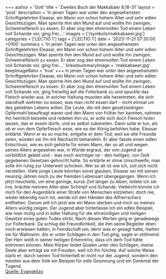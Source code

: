 +++
author = 'Gott'
title = 'Zweites Buch der Makkabäer 6,18-31'
layout = 'post'
description = 'In jenen Tagen war unter den angesehensten Schriftgelehrten Eleasar, ein Mann von schon hohem Alter und sehr edlen Gesichtszügen. Man sperrte ihm den Mund auf und wollte ihn zwingen, Schweinefleisch zu essen. Er aber zog den ehrenvollen Tod einem Leben voll Schande vor, ging frei....'
images = ['/symbols/makkabaeer.jpg']
categories = ['LECTIO 1']
tags = ['LECTIO 1']
date = '2023-11-21 07:30:00 +0100'
summary = 'In jenen Tagen war unter den angesehensten Schriftgelehrten Eleasar, ein Mann von schon hohem Alter und sehr edlen Gesichtszügen. Man sperrte ihm den Mund auf und wollte ihn zwingen, Schweinefleisch zu essen. Er aber zog den ehrenvollen Tod einem Leben voll Schande vor, ging frei....'
linkedsummaryImage = 'makkabaeer.jpg'
keepImageRatio = 'true'
+++
In jenen Tagen war unter den angesehensten Schriftgelehrten Eleasar, ein Mann von schon hohem Alter und sehr edlen Gesichtszügen. Man sperrte ihm den Mund auf und wollte ihn zwingen, Schweinefleisch zu essen.
Er aber zog den ehrenvollen Tod einem Leben voll Schande vor, ging freiwillig auf die Folterbank zu
und spuckte das Fleisch wieder aus.<!--more--> In solcher Haltung mussten alle herantreten, die sich standhaft wehrten zu essen, was man nicht essen darf - nicht einmal um des geliebten Lebens willen.
Die Leute, die mit dem gesetzwidrigen Opfermahl beauftragt waren und den Mann von früher her kannten, nahmen ihn heimlich beiseite und redeten ihm zu, er solle sich doch Fleisch holen lassen, das er essen dürfe, und es selbst zubereiten. Dann solle er tun, als ob er von dem Opferfleisch esse, wie es der König befohlen habe. Eleasar erklärte:
Wenn er es so mache, entgehe er dem Tod; weil sie alte Freunde seien, würden sie ihn mit Nachsicht behandeln.
Er aber fasste einen edlen Entschluss, wie es sich gehörte für einen Mann, der so alt und wegen seines Alters angesehen war, in Würde ergraut, der von Jugend an vorbildlich gelebt und - was noch wichtiger ist - den heiligen, von Gott gegebenen Gesetzen gehorcht hatte. So erklärte er ohne Umschweife, man solle ihn ruhig zur Unterwelt schicken.
Wer so alt ist wie ich, soll sich nicht verstellen. Viele junge Leute könnten sonst glauben, Eleasar sei mit seinen neunzig Jahren noch zu der fremden Lebensart übergegangen.
Wenn ich jetzt heuchelte, um eine geringe, kurze Zeit länger zu leben, leitete ich sie irre, brächte meinem Alter aber Schimpf und Schande.
Vielleicht könnte ich mich für den Augenblick einer Strafe von Menschen entziehen; doch nie, weder lebendig noch tot, werde ich den Händen des Allherrschers entfliehen.
Darum will ich jetzt wie ein Mann sterben und mich so meines Alters würdig zeigen.
Der Jugend aber hinterlasse ich ein edles Beispiel, wie man mutig und in edler Haltung für die ehrwürdigen und heiligen Gesetze eines guten Todes stirbt. Nach diesen Worten ging er geradewegs zur Folterbank.
Da schlug die Freundlichkeit, die ihm seine Begleiter eben noch erwiesen hatten, in Feindschaft um; denn was er gesagt hatte, hielten sie für Wahnsinn.
Als er unter Schlägen in den Tod ging, sagte er stöhnend: Der Herr weiß in seiner heiligen Erkenntnis, dass ich dem Tod hätte entrinnen können. Mein Körper leidet Qualen unter den Schlägen, meine Seele aber erträgt sie mit Freuden, weil ich ihn fürchte.
Auf solche Weise starb er; durch seinen Tod hinterließ er nicht nur der Jugend, sondern den meisten aus dem Volk ein Beispiel für edle Gesinnung und ein Denkmal der Tugend.<br> [Quelle: Evangelizo](https://evangeliumtagfuertag.org/DE/gospel)
